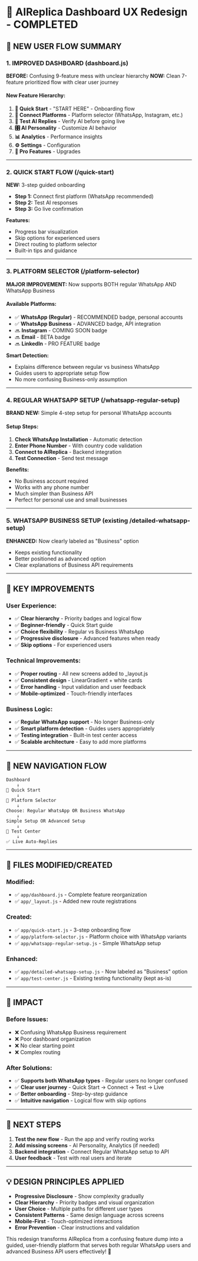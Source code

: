 # 🎯 AIReplica Dashboard UX Redesign - COMPLETED

## 🚀 **NEW USER FLOW SUMMARY**

### **1. IMPROVED DASHBOARD (dashboard.js)**
**BEFORE:** Confusing 9-feature mess with unclear hierarchy
**NOW:** Clean 7-feature prioritized flow with clear user journey

#### **New Feature Hierarchy:**
1. **🚀 Quick Start** - "START HERE" - Onboarding flow
2. **📱 Connect Platforms** - Platform selector (WhatsApp, Instagram, etc.)  
3. **🧪 Test AI Replies** - Verify AI before going live
4. **🎛️ AI Personality** - Customize AI behavior
5. **📊 Analytics** - Performance insights  
6. **⚙️ Settings** - Configuration
7. **💎 Pro Features** - Upgrades

---

### **2. QUICK START FLOW (/quick-start)**
**NEW:** 3-step guided onboarding
- **Step 1:** Connect first platform (WhatsApp recommended)
- **Step 2:** Test AI responses  
- **Step 3:** Go live confirmation

**Features:**
- Progress bar visualization
- Skip options for experienced users
- Direct routing to platform selector
- Built-in tips and guidance

---

### **3. PLATFORM SELECTOR (/platform-selector)**  
**MAJOR IMPROVEMENT:** Now supports BOTH regular WhatsApp AND WhatsApp Business

#### **Available Platforms:**
- ✅ **WhatsApp (Regular)** - RECOMMENDED badge, personal accounts
- ✅ **WhatsApp Business** - ADVANCED badge, API integration
- 🔜 **Instagram** - COMING SOON badge
- 🔜 **Email** - BETA badge  
- 🔜 **LinkedIn** - PRO FEATURE badge

**Smart Detection:**
- Explains difference between regular vs business WhatsApp
- Guides users to appropriate setup flow
- No more confusing Business-only assumption

---

### **4. REGULAR WHATSAPP SETUP (/whatsapp-regular-setup)**
**BRAND NEW:** Simple 4-step setup for personal WhatsApp accounts

#### **Setup Steps:**
1. **Check WhatsApp Installation** - Automatic detection
2. **Enter Phone Number** - With country code validation
3. **Connect to AIReplica** - Backend integration 
4. **Test Connection** - Send test message

**Benefits:**
- No Business account required
- Works with any phone number
- Much simpler than Business API
- Perfect for personal use and small businesses

---

### **5. WHATSAPP BUSINESS SETUP (existing /detailed-whatsapp-setup)**
**ENHANCED:** Now clearly labeled as "Business" option
- Keeps existing functionality
- Better positioned as advanced option
- Clear explanations of Business API requirements

---

## 🎯 **KEY IMPROVEMENTS**

### **User Experience:**
- ✅ **Clear hierarchy** - Priority badges and logical flow
- ✅ **Beginner-friendly** - Quick Start guide
- ✅ **Choice flexibility** - Regular vs Business WhatsApp  
- ✅ **Progressive disclosure** - Advanced features when ready
- ✅ **Skip options** - For experienced users

### **Technical Improvements:**
- ✅ **Proper routing** - All new screens added to _layout.js
- ✅ **Consistent design** - LinearGradient + white cards
- ✅ **Error handling** - Input validation and user feedback
- ✅ **Mobile-optimized** - Touch-friendly interfaces

### **Business Logic:**
- ✅ **Regular WhatsApp support** - No longer Business-only
- ✅ **Smart platform detection** - Guides users appropriately  
- ✅ **Testing integration** - Built-in test center access
- ✅ **Scalable architecture** - Easy to add more platforms

---

## 📱 **NEW NAVIGATION FLOW**

```
Dashboard
    ↓
🚀 Quick Start
    ↓
📱 Platform Selector
    ↓
Choose: Regular WhatsApp OR Business WhatsApp
    ↓
Simple Setup OR Advanced Setup
    ↓
🧪 Test Center
    ↓
✅ Live Auto-Replies
```

---

## 🔧 **FILES MODIFIED/CREATED**

### **Modified:**
- ✅ `app/dashboard.js` - Complete feature reorganization
- ✅ `app/_layout.js` - Added new route registrations

### **Created:**
- ✅ `app/quick-start.js` - 3-step onboarding flow
- ✅ `app/platform-selector.js` - Platform choice with WhatsApp variants
- ✅ `app/whatsapp-regular-setup.js` - Simple WhatsApp setup

### **Enhanced:**
- ✅ `app/detailed-whatsapp-setup.js` - Now labeled as "Business" option
- ✅ `app/test-center.js` - Existing testing functionality (kept as-is)

---

## 🎉 **IMPACT**

### **Before Issues:**
- ❌ Confusing WhatsApp Business requirement
- ❌ Poor dashboard organization  
- ❌ No clear starting point
- ❌ Complex routing

### **After Solutions:**
- ✅ **Supports both WhatsApp types** - Regular users no longer confused
- ✅ **Clear user journey** - Quick Start → Connect → Test → Live
- ✅ **Better onboarding** - Step-by-step guidance
- ✅ **Intuitive navigation** - Logical flow with skip options

---

## 🚀 **NEXT STEPS**

1. **Test the new flow** - Run the app and verify routing works
2. **Add missing screens** - AI Personality, Analytics (if needed)
3. **Backend integration** - Connect Regular WhatsApp setup to API
4. **User feedback** - Test with real users and iterate

---

## 💡 **DESIGN PRINCIPLES APPLIED**

- **Progressive Disclosure** - Show complexity gradually
- **Clear Hierarchy** - Priority badges and visual organization  
- **User Choice** - Multiple paths for different user types
- **Consistent Patterns** - Same design language across screens
- **Mobile-First** - Touch-optimized interactions
- **Error Prevention** - Clear instructions and validation

This redesign transforms AIReplica from a confusing feature dump into a guided, user-friendly platform that serves both regular WhatsApp users and advanced Business API users effectively! 🎯
